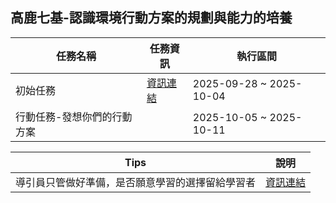 ## 高鹿七基-認識環境行動方案的規劃與能力的培養

|任務名稱|任務資訊|執行區間|
|---|---|---|
|初始任務|[資訊連結](高鹿七基/認識環境行動方案的規劃與能力的培養/初始任務.md)|2025-09-28 ~ 2025-10-04|
|行動任務-發想你們的行動方案||2025-10-05 ~ 2025-10-11|

|Tips|說明|
|---|---|
|導引員只管做好準備，是否願意學習的選擇留給學習者|[資訊連結](高鹿七基/Tips/Tip1.導引員只管做好準備，是否願意學習的選擇留給學習者.md)|
